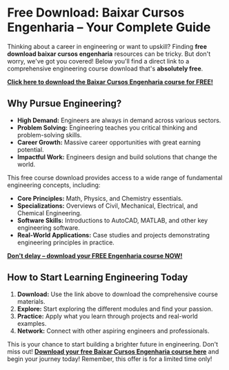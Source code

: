 # Free Download: Baixar Cursos Engenharia – Your Complete Guide

Thinking about a career in engineering or want to upskill? Finding **free download baixar cursos engenharia** resources can be tricky. But don't worry, we've got you covered! Below you'll find a direct link to a comprehensive engineering course download that's **absolutely free**.

[**Click here to download the Baixar Cursos Engenharia course for FREE!**](https://udemywork.com/baixar-cursos-engenharia)

## Why Pursue Engineering?

*   **High Demand:** Engineers are always in demand across various sectors.
*   **Problem Solving:** Engineering teaches you critical thinking and problem-solving skills.
*   **Career Growth:** Massive career opportunities with great earning potential.
*   **Impactful Work:** Engineers design and build solutions that change the world.

This free course download provides access to a wide range of fundamental engineering concepts, including:

*   **Core Principles:** Math, Physics, and Chemistry essentials.
*   **Specializations:** Overviews of Civil, Mechanical, Electrical, and Chemical Engineering.
*   **Software Skills:** Introductions to AutoCAD, MATLAB, and other key engineering software.
*   **Real-World Applications:** Case studies and projects demonstrating engineering principles in practice.

[**Don't delay – download your FREE Engenharia course NOW!**](https://udemywork.com/baixar-cursos-engenharia)

## How to Start Learning Engineering Today

1.  **Download:** Use the link above to download the comprehensive course materials.
2.  **Explore:** Start exploring the different modules and find your passion.
3.  **Practice:** Apply what you learn through projects and real-world examples.
4.  **Network:** Connect with other aspiring engineers and professionals.

This is your chance to start building a brighter future in engineering. Don't miss out! **[Download your free Baixar Cursos Engenharia course here](https://udemywork.com/baixar-cursos-engenharia)** and begin your journey today! Remember, this offer is for a limited time only!


